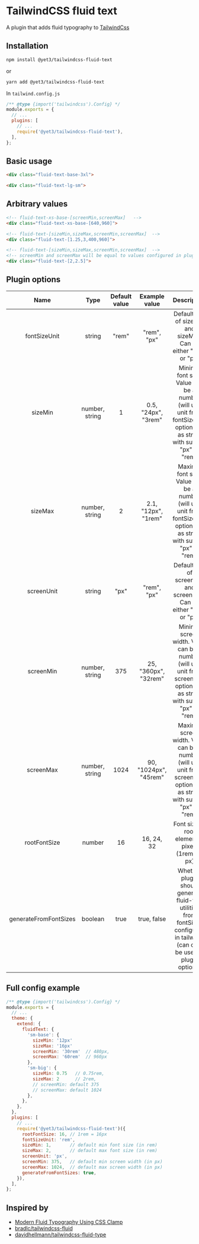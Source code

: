 # TailwindCSS fluid text

A plugin that adds fluid typography to [TailwindCss](https://tailwindcss.com)

## Installation

```sh
npm install @yet3/tailwindcss-fluid-text
```

or

```sh
yarn add @yet3/tailwindcss-fluid-text
```

In `tailwind.config.js`

```js
/** @type {import('tailwindcss').Config} */
module.exports = {
  // ...
  plugins: [
    // ...
    require('@yet3/tailwindcss-fluid-text'),
  ],
};
```

## Basic usage

```html
<div class="fluid-text-base-3xl">
```
```html
<div class="fluid-text-lg-sm">
```

## Arbitrary values

```html
<!-- fluid-text-xs-base-[screenMin,screenMax]   -->
<div class="fluid-text-xs-base-[640,960]">
```

```html
<!-- fluid-text-[sizeMin,sizeMax,screenMin,screenMax]  -->
<div class="fluid-text-[1.25,3,400,960]">
```

```html
<!-- fluid-text-[sizeMin,sizeMax,screenMin,screenMax]  -->
<!-- screenMin and screenMax will be equal to values configured in plugin options  -->
<div class="fluid-text-[2,2.5]">
```

## Plugin options

|          Name         |      Type      | Default value |     Example value     |                                                          Description                                                         |
|:---------------------:|:--------------:|:-------------:|:---------------------:|:----------------------------------------------------------------------------------------------------------------------------:|
|      fontSizeUnit     |     string     |     "rem"     |      "rem", "px"      | Default unit of sizeMin and sizeMax. Can be either "rem" or "px"                                                             |
|        sizeMin        | number, string |       1       |  0.5, "24px", "3rem"  | Minimal font size. Value can be a number (will use unit from fontSizeUnit option), or as string with sufix of "px" or "rem"  |
|        sizeMax        | number, string |       2       |  2.1, "12px", "1rem"  | Maximal font size. Value can be a number (will use unit from fontSizeUnit option), or as string with sufix of "px" or "rem"  |
|       screenUnit      |     string     |      "px"     |      "rem", "px"      | Default unit of screenMin and screenMax. Can be either "rem" or "px"                                                         |
|       screenMin       | number, string |      375      |  25, "360px", "32rem" | Minimal screen width. Value can be a number (will use unit from screenUnit option), or as string with sufix of "px" or "rem" |
|       screenMax       | number, string |      1024     | 90, "1024px", "45rem" | Maximal screen width. Value can be a number (will use unit from screenUnit option), or as string with sufix of "px" or "rem" |
|      rootFontSize     |     number     |       16      |       16, 24, 32      | Font size of root element in pixels (1rem = ?px)                                                                             |
| generateFromFontSizes |     boolean    |      true     |      true, false      | Whether plugin should generate fluid-text utilities from fontSizes configured in tailwind. (can only be used in plugin options)                     |

## Full config example

```js
/** @type {import('tailwindcss').Config} */
module.exports = {
  // ...
  theme: {
    extend: {
      fluidText: {
        'sm-base': {
          sizeMin: '12px'
          sizeMax: '16px'
          screenMin: '30rem'  // 480px,
          screenMax: '60rem'  // 960px
        },
        'sm-big': {
          sizeMin: 0.75   // 0.75rem,
          sizeMax: 2      // 2rem,
          // screenMin: default 375
          // screenMax: default 1024
        },
      },
    },
  },
  plugins: [
    // ...
    require('@yet3/tailwindcss-fluid-text')({
      rootFontSize: 16, // 1rem = 16px
      fontSizeUnit: 'rem',
      sizeMin: 1,       // default min font size (in rem)
      sizeMax: 2,       // default max font size (in rem)
      screenUnit: 'px',
      screenMin: 375,   // default min screen width (in px)
      screenMax: 1024,  // default max screen width (in px)
      generateFromFontSizes: true,
    }),
  ],
};
```

## Inspired by

- [Modern Fluid Typography Using CSS Clamp](https://www.smashingmagazine.com/2022/01/modern-fluid-typography-css-clamp/)
- [bradlc/tailwindcss-fluid](https://github.com/bradlc/tailwindcss-fluid)
- [davidhellmann/tailwindcss-fluid-type](https://github.com/davidhellmann/tailwindcss-fluid-type)
